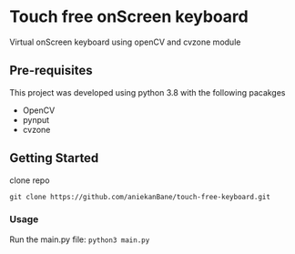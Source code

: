 # Touch free onScreen keyboard
Virtual onScreen keyboard using openCV and cvzone module
## Pre-requisites
This project was developed using python 3.8 with the following pacakges
- OpenCV
- pynput
- cvzone
## Getting Started
clone repo
```
git clone https://github.com/aniekanBane/touch-free-keyboard.git
```
### Usage
Run the main.py file:
`python3 main.py`

